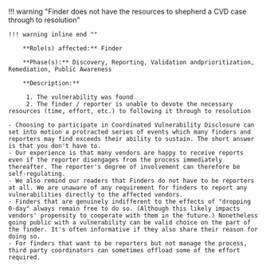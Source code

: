 <a name="01"></a>
!!! warning "Finder does not have the resources to shepherd a CVD case through to resolution"

    !!! warning inline end ""
    
        **Role(s) affected:** Finder
    
        **Phase(s):** Discovery, Reporting, Validation andprioritization, Remediation, Public Awareness
    
        **Description:**
    
         1. The vulnerability was found
         2. The finder / reporter is unable to devote the necessary resources (time, effort, etc.) to following it through to resolution

    - Choosing to participate in Coordinated Vulnerability Disclosure can set into motion a protracted series of events which many finders and reporters may find exceeds their ability to sustain. The short answer is that you don't have to.
    - Our experience is that many vendors are happy to receive reports even if the reporter disengages from the process immediately thereafter. The reporter's degree of involvement can therefore be self-regulating.
    - We also remind our readers that Finders do not have to be reporters at all. We are unaware of any requirement for finders to report any vulnerabilities directly to the affected vendors.
    - Finders that are genuinely indifferent to the effects of "dropping 0-day" always remain free to do so. (Although this likely impacts vendors' propensity to cooperate with them in the future.) Nonetheless going public with a vulnerability can be valid choice on the part of the finder. It's often informative if they also share their reason for doing so.
    - For finders that want to be reporters but not manage the process, third party coordinators can sometimes offload some of the effort required.


